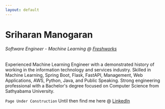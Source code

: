 ```yaml
---
layout: default
---
```



 # Sriharan Manogaran
 
 ###### Software Engineer - Machine Learning @ [Freshworks](www.freshworks.com/)

Experienced Machine Learning Engineer with a demonstrated history of working in the information technology and services industry. Skilled in Machine Learning, Spring Boot, Flask, FastAPI, Management, Web Applications, AWS, Python, Java, and Public Speaking. Strong engineering professional with a Bachelor's degree focused on Computer Science from Sathyabama University. 


```Page Under Construction``` Until then find me here @ [LinkedIn](https://www.linkedin.com/in/sriharan16/)
